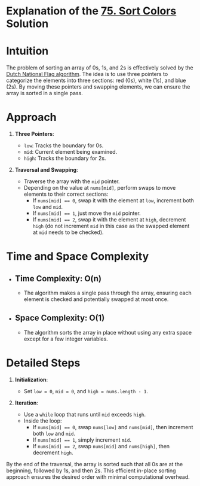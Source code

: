 # Explanation of the [75. Sort Colors](https://leetcode.com/problems/sort-colors/description/) Solution

# Intuition
The problem of sorting an array of 0s, 1s, and 2s is effectively solved by the [Dutch National Flag algorithm](https://www.geeksforgeeks.org/sort-an-array-of-0s-1s-and-2s/). The idea is to use three pointers to categorize the elements into three sections: red (0s), white (1s), and blue (2s). By moving these pointers and swapping elements, we can ensure the array is sorted in a single pass.

# Approach
1. **Three Pointers**:
   - `low`: Tracks the boundary for 0s.
   - `mid`: Current element being examined.
   - `high`: Tracks the boundary for 2s.
   
2. **Traversal and Swapping**:
   - Traverse the array with the `mid` pointer.
   - Depending on the value at `nums[mid]`, perform swaps to move elements to their correct sections:
     - If `nums[mid] == 0`, swap it with the element at `low`, increment both `low` and `mid`.
     - If `nums[mid] == 1`, just move the `mid` pointer.
     - If `nums[mid] == 2`, swap it with the element at `high`, decrement `high` (do not increment `mid` in this case as the swapped element at `mid` needs to be checked).
   
# Time and Space Complexity
- ## Time Complexity: O(n)
  - The algorithm makes a single pass through the array, ensuring each element is checked and potentially swapped at most once.
- ## Space Complexity: O(1)
  - The algorithm sorts the array in place without using any extra space except for a few integer variables.


# Detailed Steps
1. **Initialization**:
   - Set `low = 0`, `mid = 0`, and `high = nums.length - 1`.
   
2. **Iteration**:
   - Use a `while` loop that runs until `mid` exceeds `high`.
   - Inside the loop:
     - If `nums[mid] == 0`, swap `nums[low]` and `nums[mid]`, then increment both `low` and `mid`.
     - If `nums[mid] == 1`, simply increment `mid`.
     - If `nums[mid] == 2`, swap `nums[mid]` and `nums[high]`, then decrement `high`.

By the end of the traversal, the array is sorted such that all 0s are at the beginning, followed by 1s, and then 2s. This efficient in-place sorting approach ensures the desired order with minimal computational overhead.
